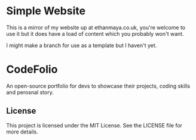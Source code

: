 # Simple Website
This is a mirror of my website up at ethanmaya.co.uk, you're welcome to use it but it does have a load of content which you probably won't want.

I might make a branch for use as a template but I haven't yet.

# CodeFolio
An open-source portfolio for devs to showcase their projects, coding skills and perosnal story.

## License
This project is licensed under the MIT License. See the LICENSE file for more details.
